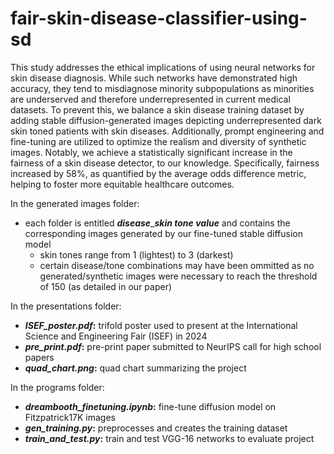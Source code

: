# fair-skin-disease-classifier-using-sd
This study addresses the ethical implications of using neural networks for skin disease diagnosis. While such networks have demonstrated high accuracy, they tend to misdiagnose minority subpopulations as minorities are underserved and therefore underrepresented in current medical datasets. To prevent this, we balance a skin disease training dataset by adding stable diffusion-generated images depicting underrepresented dark skin toned patients with skin diseases. Additionally, prompt engineering and fine-tuning are utilized to optimize the realism and diversity of synthetic images. Notably, we achieve a statistically significant increase in the fairness of a skin disease detector, to our knowledge. Specifically, fairness increased by 58\%, as quantified by the average odds difference metric, helping to foster more equitable healthcare outcomes.

In the generated images folder:
- each folder is entitled **_disease_**_**_skin tone value_** and contains the corresponding images generated by our fine-tuned stable diffusion model
    - skin tones range from 1 (lightest) to 3 (darkest)
    - certain disease/tone combinations may have been ommitted as no generated/synthetic images were necessary to reach the threshold of 150 (as detailed in our paper)

In the presentations folder:
- **_ISEF_poster.pdf_:** trifold poster used to present at the International Science and Engineering Fair (ISEF) in 2024 
- **_pre_print.pdf_:** pre-print paper submitted to NeurIPS call for high school papers
- **_quad_chart.png_:** quad chart summarizing the project

In the programs folder:
- **_dreambooth_finetuning.ipynb_:** fine-tune diffusion model on Fitzpatrick17K images
- **_gen_training.py_:** preprocesses and creates the training dataset
- **_train_and_test.py_:** train and test VGG-16 networks to evaluate project 
